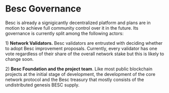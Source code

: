 # Besc Governance

Besc is already a signigicantly decentralized platform and plans are in motion to achieve full community control over it in the future. Its governance is currently split among the following actors:

1\) **Network Validators.** Besc validators are entrusted with deciding whether to adopt Besc improvement proposals.  Currently, every validator has one vote regardless of their share of the overall network stake but this is likely to change soon.

2\) **Besc Foundation and the project team**. Like most public blockchain projects at the initial stage of development, the development of the core network protocol and the Besc treasury that mostly consists of the undistributed genesis BESC supply.
